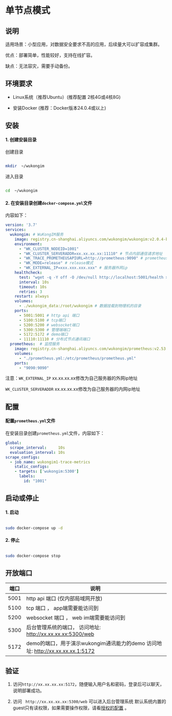 
# 单节点模式

## 说明

适用场景：小型应用，对数据安全要求不高的应用，后续量大可以扩容成集群。

优点：部署简单，性能较好，支持在线扩容。

缺点：无法容灾，需要手动备份。

## 环境要求

- Linux系统（推荐Ubuntu）(推荐配置 2核4G或4核8G)

- 安装Docker (推荐：Docker版本24.0.4或以上)


## 安装


#### 1. 创建安装目录


创建目录

```bash

mkdir  ~/wukongim
```


进入目录

```bash

cd  ~/wukongim

```

#### 2. 在安装目录创建`docker-compose.yml`文件

内容如下：

```yaml
version: '3.7'
services:
  wukongim: # WuKongIM服务
    image: registry.cn-shanghai.aliyuncs.com/wukongim/wukongim:v2.0.4-beta-20240904
    environment:
      - "WK_CLUSTER_NODEID=1001"  
      - "WK_CLUSTER_SERVERADDR=xx.xx.xx.xx:11110" # 节点内部通信请求地址
      - "WK_TRACE_PROMETHEUSAPIURL=http://prometheus:9090" # prometheus监控地址
      - "WK_MODE=release" # release模式
      - "WK_EXTERNAL_IP=xxx.xxx.xxx.xxx" # 服务器外网ip
    healthcheck:
      test: "wget -q -Y off -O /dev/null http://localhost:5001/health > /dev/null 2>&1"
      interval: 10s
      timeout: 10s
      retries: 3       
    restart: always  
    volumes:
      - ./wukongim_data:/root/wukongim # 数据挂载到物理机的目录
    ports:
      - 5001:5001 # http api 端口
      - 5100:5100 # tcp端口
      - 5200:5200 # websocket端口
      - 5300:5300 # 管理端端口
      - 5172:5172 # demo端口
      - 11110:11110 # 分布式节点通讯端口
  prometheus:  # 监控服务
    image: registry.cn-shanghai.aliyuncs.com/wukongim/prometheus:v2.53.1
    volumes:
      - "./prometheus.yml:/etc/prometheus/prometheus.yml"
    ports:
      - "9090:9090"      
```

注意：`WK_EXTERNAL_IP` xx.xx.xx.xx修改为自己服务器的外网ip地址

`WK_CLUSTER_SERVERADDR` xx.xx.xx.xx修改为自己服务器的内网ip地址


## 配置

#### 配置`prometheus.yml`文件

在安装目录创建`prometheus.yml`文件，内容如下：

```yaml
global:
  scrape_interval:     10s 
  evaluation_interval: 10s 
scrape_configs:
  - job_name: wukongim1-trace-metrics
    static_configs:
    - targets: ['wukongim:5300']
      labels:
        id: "1001"

```



## 启动或停止

#### 1. 启动

```bash

sudo docker-compose up -d

```

#### 2. 停止

```bash

sudo docker-compose stop

```



## 开放端口

| 端口 | 说明 |
| --- | --- |
| 5001 | http api 端口 (仅内部局域网开放) |
| 5100 | tcp 端口 ， app端需要能访问到 |
| 5200 | websocket 端口 ， web im端需要能访问到 |
| 5300 | 后台管理系统的端口， 访问地址: http://xx.xx.xx.xx:5300/web |
| 5172 | demo的端口，用于演示wukongim通讯能力的demo 访问地址: http://xx.xx.xx.xx.1:5172 |


## 验证

1. 访问`http://xx.xx.xx.xx:5172`，随便输入用户名和密码，登录后可以聊天，说明部署成功。

2. 访问 ` http://xx.xx.xx.xx:5300/web` 可以进入后台管理系统 默认系统内置的guest只有读权限，如果需要操作权限，请看[授权的配置](/server/config/auth) 。